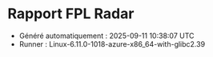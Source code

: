 # Rapport FPL Radar

- Généré automatiquement : 2025-09-11 10:38:07 UTC
- Runner : Linux-6.11.0-1018-azure-x86_64-with-glibc2.39
